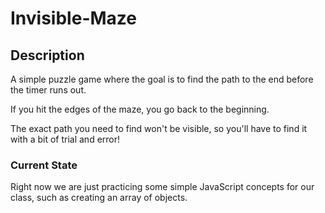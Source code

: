 # Invisible-Maze

## Description

A simple puzzle game where the goal is to find the path to the end before the timer runs out.

If you hit the edges of the maze, you go back to the beginning.

The exact path you need to find won't be visible, so you'll have to find it with a bit of trial and error!

### Current State

Right now we are just practicing some simple JavaScript concepts for our class, such as creating an array of objects.
